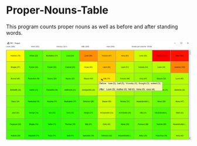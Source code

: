 # Proper-Nouns-Table
This program counts proper nouns as well as before and after standing words.

![](https://github.com/movedx/Proper-Nouns-Table/blob/master/demo.png)
